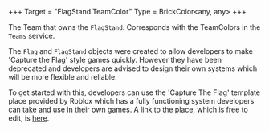 +++
Target = "FlagStand.TeamColor"
Type = BrickColor<any, any>
+++

The Team that owns the `FlagStand`. Corresponds with the TeamColors in the `Teams` service.The `Flag` and `FlagStand` objects were created to allow developers to make 'Capture the Flag' style games quickly. However they have been deprecated and developers are advised to design their own systems which will be more flexible and reliable.To get started with this, developers can use the 'Capture The Flag' template place provided by Roblox which has a fully functioning system developers can take and use in their own games. A link to the place, which is free to edit, is [here][1].[1]: https://www.roblox.com/games/92721754/Capture-The-Flag#!/about